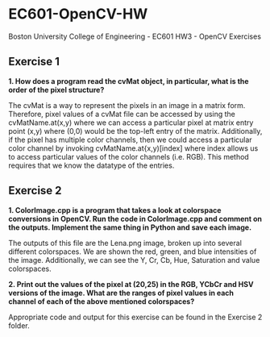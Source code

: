 # EC601-OpenCV-HW
Boston University College of Engineering - EC601 HW3 - OpenCV Exercises

## Exercise 1

**1. How does a program read the cvMat object, in particular, what is the order of the pixel structure?**

The cvMat is a way to represent the pixels in an image in a matrix form. Therefore, pixel values of a cvMat file can be accessed by using the cvMatName.at<datatype>(x,y) where we can access a particular pixel at matrix entry point (x,y) where (0,0) would be the top-left entry of the matrix. Additionally, if the pixel has multiple color channels, then we could access a particular color channel by invoking cvMatName.at<datatype>{x,y)[index] where index allows us to access particular values of the color channels (i.e. RGB). This method requires that we know the datatype of the entries.
  
## Exercise 2
  
  **1. ColorImage.cpp is a program that takes a look at colorspace conversions in OpenCV. Run the code in ColorImage.cpp and comment on the outputs. Implement the same thing in Python and save each image.**

The outputs of this file are the Lena.png image, broken up into several different colorspaces. We are shown the red, green, and blue intensities of the image. Additionally, we can see the Y, Cr, Cb, Hue, Saturation and value colorspaces.

**2. Print out the values of the pixel at (20,25) in the RGB, YCbCr and HSV versions of the image. What are the ranges of pixel values in each channel of each of the above mentioned colorspaces?**

Appropriate code and output for this exercise can be found in the Exercise 2 folder.
